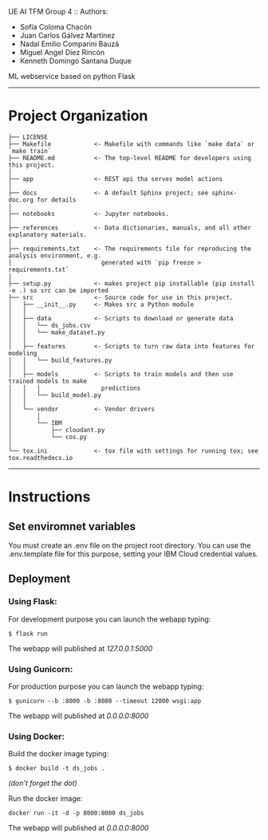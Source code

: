
UE AI TFM Group 4 :: Authors:
- Sofía Coloma Chacón
- Juan Carlos Gálvez Martínez
- Nadal Emilio Comparini Bauzá
- Miguel Angel Díez Rincón
- Kenneth Domingo Santana Duque

ML webservice based on python Flask

------------
# Project Organization

    ├── LICENSE
    ├── Makefile            <- Makefile with commands like `make data` or `make train`
    ├── README.md           <- The top-level README for developers using this project.
    │
    ├── app                 <- REST api tha serves model actions
    │    
    ├── docs                <- A default Sphinx project; see sphinx-doc.org for details
    │
    ├── notebooks           <- Jupyter notebooks.
    │
    ├── references          <- Data dictionaries, manuals, and all other explanatory materials.
    │
    ├── requirements.txt    <- The requirements file for reproducing the analysis environment, e.g.
    │                         generated with `pip freeze > requirements.txt`
    │
    ├── setup.py            <- makes project pip installable (pip install -e .) so src can be imported
    ├── src                 <- Source code for use in this project.
    │   ├── __init__.py     <- Makes src a Python module
    │   │
    │   ├── data            <- Scripts to download or generate data
    │   │   └── ds_jobs.csv
    │   │   └── make_dataset.py
    │   │
    │   ├── features        <- Scripts to turn raw data into features for modeling
    │   │   └── build_features.py
    │   │
    │   ├── models          <- Scripts to train models and then use trained models to make
    │   │   │                 predictions
    │   │   └── build_model.py
    │   │
    │   └── vendor          <- Vendor drivers
    │       │
    │       └── IBM
    │           ├── cloudant.py
    │           └── cos.py
    │
    └── tox.ini             <- tox file with settings for running tox; see tox.readthedocs.io


--------

# Instructions

## Set enviromnet variables

You must create an .env file on the project root directory. You can use the .env.template file for this purpose, setting your IBM Cloud credential values.

## Deployment

### Using Flask:

For development purpose you can launch the webapp typing:

```{bash}
$ flask run
```
The webapp will published at *127.0.0.1:5000*


### Using Gunicorn:

For production purpose you can launch the webapp typing:

```{bash}
$ gunicorn --b :8000 -b :8080 --timeout 12000 wsgi:app
```

The webapp will published at *0.0.0.0:8000*

### Using Docker:

Build the docker image typing:

```{bash}
$ docker build -t ds_jobs .
```
*(don’t forget the dot)*

Run the docker image:
```{bash}
docker run -it -d -p 8000:8000 ds_jobs
```

The webapp will published at *0.0.0.0:8000*
